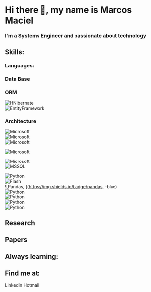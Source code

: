 # Hi there 👋, my name is Marcos Maciel
### I'm a Systems Engineer and passionate about technology

## Skills:
### Languages:

### Data Base

### ORM
![HNibernate](https://img.shields.io/badge/HNibernate-c%23-blue)</br>
![EntityFramework](https://img.shields.io/badge/EntityFramework-c%23-blue)</br>

### Architecture


![Microsoft](https://img.shields.io/badge/microsoft-c%23-blue)</br>
![Microsoft](https://img.shields.io/badge/microsoft-c%23-blue)</br>
![Microsoft](https://img.shields.io/badge/microsoft-c%23-blue)</br>

![Microsoft](https://img.shields.io/badge/microsoft-c%23-blue)</br>


![Microsoft](https://img.shields.io/badge/microsoft-c%23-blue)</br>
![MSSQL](https://img.shields.io/badge/MSSQL-SQL-blue)</br>

![Python](https://img.shields.io/badge/PythonL-blue)</br>
![Flash](https://img.shields.io/badge/Flash-blue)</br>
![Pandas, ](https://img.shields.io/badge/pandas, -blue)</br>
![Python](https://img.shields.io/badge/PythonL-blue)</br>
![Python](https://img.shields.io/badge/PythonL-blue)</br>
![Python](https://img.shields.io/badge/PythonL-blue)</br>
![Python](https://img.shields.io/badge/PythonL-blue)</br>

## Research

## Papers

## Always learning:


## Find me at:

Linkedin
Hotmail



<!--
**mmaciel03/mmaciel03** is a ✨ _special_ ✨ repository because its `README.md` (this file) appears on your GitHub profile.

Here are some ideas to get you started:

- 🔭 I’m currently working on ...
- 🌱 I’m currently learning ...
- 👯 I’m looking to collaborate on ...
- 🤔 I’m looking for help with ...
- 💬 Ask me about ...
- 📫 How to reach me: ...
- 😄 Pronouns: ...
- ⚡ Fun fact: ...
-->
